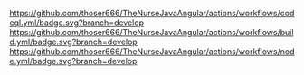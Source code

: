 https://github.com/thoser666/TheNurseJavaAngular/actions/workflows/codeql.yml/badge.svg?branch=develop
https://github.com/thoser666/TheNurseJavaAngular/actions/workflows/build.yml/badge.svg?branch=develop
https://github.com/thoser666/TheNurseJavaAngular/actions/workflows/node.yml/badge.svg?branch=develop
